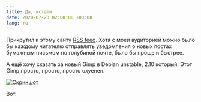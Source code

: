 ```yaml
---
title: Да, кстати
date: 2020-07-23 02:00:00 +03:00
lang: ru
---
```


Прикрутил к этому сайту [RSS feed](/rss.xml). Хотя с моей аудиторией можно было бы каждому читателю отправлять уведомления о новых постах бумажным письмом по голубиной почте, было бы проще и быстрее.

А ещё хочу сказать за новый Gimp в Debian unstable, 2.10 который. Этот Gimp просто, просто, просто охуенен.

[![Скриншот](/uploads/screen_02-06-13.png)](/uploads/screen_02-06-13.png)

Вот.
